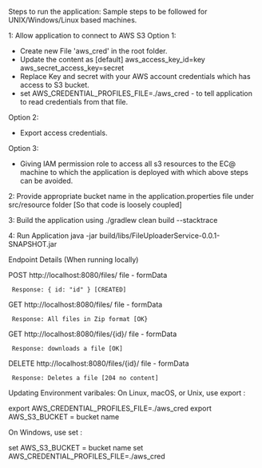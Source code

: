 Steps to run the application:
Sample steps to be followed for UNIX/Windows/Linux based machines.

1: Allow application to connect to AWS S3
Option 1:
- Create new File 'aws_cred' in the root folder.
- Update the content as
    [default]
    aws_access_key_id=key
    aws_secret_access_key=secret
- Replace Key and secret with your AWS account credentials which has access to
    S3 bucket.
- set AWS_CREDENTIAL_PROFILES_FILE=./aws_cred - to tell application to read
    credentials from that file.

Option 2:
-  Export access credentials.

Option 3:
- Giving IAM permission role to access all s3 resources to the EC@ machine to which
    the application is deployed with which above steps can be avoided.

2: Provide appropriate bucket name in the application.properties file under src/resource folder
    [So that code is loosely coupled]

3: Build the application using
./gradlew clean build --stacktrace

4: Run Application
java -jar build/libs/FileUploaderService-0.0.1-SNAPSHOT.jar


Endpoint Details (When running locally)

POST http://localhost:8080/files/
     file - formData

     Response: { id: "id" } [CREATED]

GET http://localhost:8080/files/
     file - formData

     Response: All files in Zip format [OK}

GET http://localhost:8080/files/{id}/
     file - formData

     Response: downloads a file [OK]

DELETE http://localhost:8080/files/{id}/
     file - formData

     Response: Deletes a file [204 no content]


Updating Environment varibales:
On Linux, macOS, or Unix, use export :

export AWS_CREDENTIAL_PROFILES_FILE=./aws_cred
export AWS_S3_BUCKET = bucket name

On Windows, use set :

set AWS_S3_BUCKET = bucket name
set AWS_CREDENTIAL_PROFILES_FILE=./aws_cred